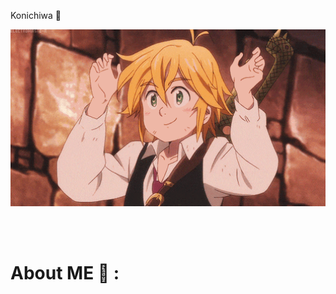  Konichiwa 👋

<div align="center">
<img hight="300" width="700" alt="GIF" align="center" src="https://github.com/ItoRenz/ItoRenz/blob/master/assets/208593.gif">
</div>

</br>
</br>
</br>


# About ME 💬 :
